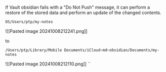 
If Vault obsidian fails with a "Do Not Push" message, it can perform a restore of the stored data and perform an update of the changed contents.

`OS/Users/ptp/my-notes` 

![[Pasted image 20241008212241.png]]

to 

`/Users/ptp/Library/Mobile Documents/iCloud~md~obsidian/Documents/my-notes`

![[Pasted image 20241008212110.png]]
``
